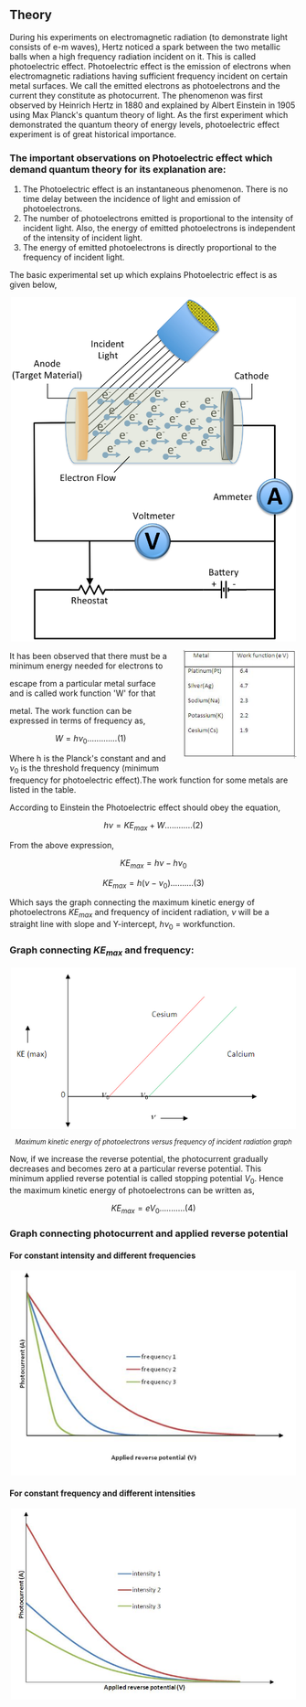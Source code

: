 ## Theory

During his experiments on electromagnetic radiation (to demonstrate light consists of e-m waves), Hertz noticed a spark between the two metallic balls when a high frequency radiation incident on it. This is called photoelectric effect. Photoelectric effect is the emission of electrons when electromagnetic radiations having sufficient frequency incident on certain metal surfaces. We call the emitted electrons as photoelectrons and the current they constitute as photocurrent. The phenomenon was first observed by Heinrich Hertz in 1880 and explained by Albert Einstein in 1905 using Max Planck's quantum theory of light. As the first experiment which demonstrated the quantum theory of energy levels, photoelectric effect experiment is of great historical importance.

 

### The important observations on Photoelectric effect which demand quantum theory for its explanation are:

<ol>
    <li>The Photoelectric effect is an instantaneous phenomenon. There is no time&nbsp;delay between the incidence of light and emission of photoelectrons.</li>
    <li>The number of photoelectrons emitted is proportional to the intensity of incident light. Also, the energy of emitted photoelectrons is&nbsp;independent of the intensity of incident light.</li>
    <li>The energy of emitted photoelectrons is directly proportional to the frequency of incident light.</li>
</ol>


 The basic experimental set up which explains Photoelectric effect is as given below,

 
<div style="display: block; margin-left: auto; margin-right: auto; text-align: center; width: fit-content;"><img src="./images/figure1.jpg" alt="Figure 1" style="max-width: 500px; height: auto;"><p style="text-align: center; font-size: smaller; font-style: italic;"></p></div>


<div style="float: right; margin-left: 20px;"> <img src="./images/figure2.jpg" alt="Figure 2" style="max-width: 200px; height: auto;"> <p style="text-align: center; font-size: smaller; font-style: italic;"></p> </div>


It has been observed that there must be a minimum energy needed for electrons to

escape from a particular metal surface and is called work function 'W' for that

metal. The work function can be expressed in terms of frequency as,

$$W = h \nu_0 .............(1)$$

Where h is the Planck's constant and and $\nu_0$  is the threshold frequency (minimum frequency for photoelectric effect).The work function for some metals are listed in the table.   

 According to Einstein the Photoelectric effect should obey the equation,

 $$h\nu=KE_{max}+W............(2)$$

 From the above expression,

$$KE_{max}=h\nu-h\nu_0$$

$$KE_{max}=h(\nu-\nu_0)..........(3)$$

Which says the graph connecting the maximum kinetic energy of photoelectrons $KE_{max}$ and frequency of incident radiation, $\nu$ will be a straight line with slope and Y-intercept, $h\nu_0$ = workfunction. 
 
### Graph connecting $KE_{max}$ and frequency:

<div style="display: block; margin-left: auto; margin-right: auto; text-align: center; width: fit-content;"><img src="./images/figure3.jpg" alt="Figure 1" style="max-width: 500px; height: auto;"><p style="text-align: center; font-size: smaller; font-style: italic;">Maximum kinetic energy of photoelectrons versus frequency of incident radiation graph</p></div>


Now, if we increase the reverse potential, the photocurrent gradually decreases and becomes zero at a particular reverse potential. This minimum applied reverse potential is called stopping potential $V_0$. Hence the maximum kinetic energy of photoelectrons can be written as,

$$KE_{max}=eV_0...........(4)$$


### Graph connecting photocurrent and applied reverse potential
#### For constant intensity and different frequencies

<div style="display: block; margin-left: auto; margin-right: auto; text-align: center; width: fit-content;"><img src="./images/figure4.jpg" alt="Figure 4" style="max-width: 500px; height: auto;"><p style="text-align: center; font-size: smaller; font-style: italic;"></p></div>

#### For constant frequency and different intensities
<div style="display: block; margin-left: auto; margin-right: auto; text-align: center; width: fit-content;"><img src="./images/figure5.jpg" alt="Figure 5" style="max-width: 500px; height: auto;"><p style="text-align: center; font-size: smaller; font-style: italic;"></p></div>
